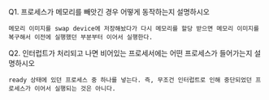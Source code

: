 Q1. 프로세스가 메모리를 빼앗긴 경우 어떻게 동작하는지 설명하시오

    메모리 이미지를 swap device에 저장해놨다가 다시 메모리를 할당 받으면 메모리 이미지를 복구해서 이전에 실행했던 부분부터 이어서 실행한다.

Q2. 인터럽트가 처리되고 나면 비어있는 프로세서에는 어떤 프로세스가 들어가는지 설명하시오

    ready 상태에 있던 프로세스 중 하나를 넣는다. 즉, 무조건 인터럽트로 인해 중단되었던 프로세스가 이어서 실행되는 것은 아니다.
